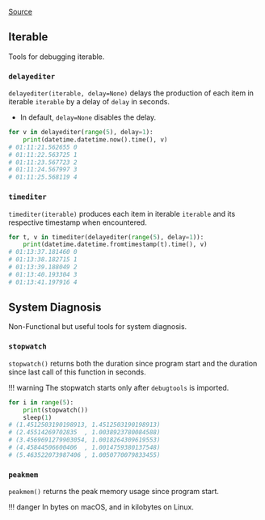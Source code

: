 [Source](https://github.com/chuanconggao/extratools/blob/master/extratools/debugtools.py)

## Iterable

Tools for debugging iterable.

### `delayediter`

`delayediter(iterable, delay=None)` delays the production of each item in iterable `iterable` by a delay of `delay` in seconds.

- In default, `delay=None` disables the delay.

``` python
for v in delayediter(range(5), delay=1):
    print(datetime.datetime.now().time(), v)
# 01:11:21.562655 0
# 01:11:22.563725 1
# 01:11:23.567723 2
# 01:11:24.567997 3
# 01:11:25.568119 4
```

### `timediter`

`timediter(iterable)` produces each item in iterable `iterable` and its respective timestamp when encountered.

``` python
for t, v in timediter(delayediter(range(5), delay=1)):
    print(datetime.datetime.fromtimestamp(t).time(), v)
# 01:13:37.181460 0
# 01:13:38.182715 1
# 01:13:39.188049 2
# 01:13:40.193304 3
# 01:13:41.197916 4
```

## System Diagnosis

Non-Functional but useful tools for system diagnosis.

### `stopwatch`

`stopwatch()` returns both the duration since program start and the duration since last call of this function in seconds.

!!! warning
    The stopwatch starts only after `debugtools` is imported.

``` python
for i in range(5):
    print(stopwatch())
    sleep(1)
# (1.4512503190198913, 1.4512503190198913)
# (2.45514269702835  , 1.0038923780084588)
# (3.4569691279903054, 1.0018264309619553)
# (4.45844506600406  , 1.0014759380137548)
# (5.463522073987406 , 1.0050770079833455)
```

### `peakmem`

`peakmem()` returns the peak memory usage since program start.

!!! danger
    In bytes on macOS, and in kilobytes on Linux.
